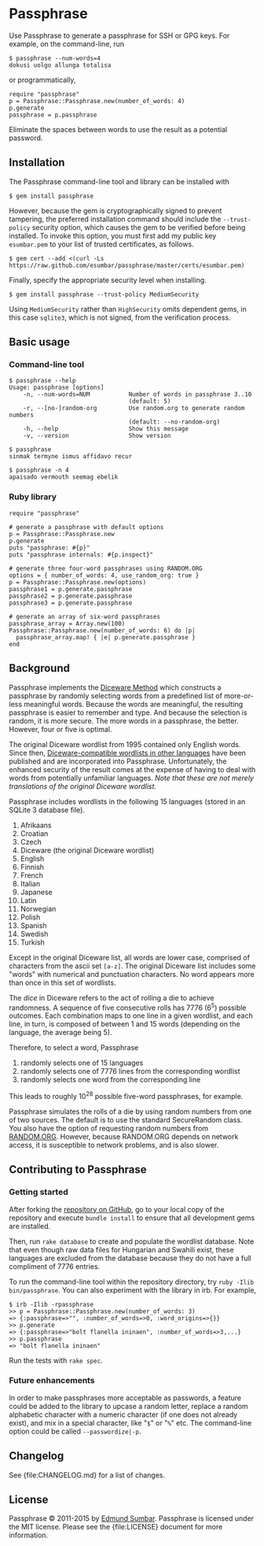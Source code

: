 # Passphrase
Use Passphrase to generate a passphrase for SSH or GPG keys. For example, on
the command-line, run

    $ passphrase --num-words=4
    dokusi uolgo allunga totalisa

or programmatically,

    require "passphrase"
    p = Passphrase::Passphrase.new(number_of_words: 4)
    p.generate
    passphrase = p.passphrase

Eliminate the spaces between words to use the result as a potential password.

## Installation
The Passphrase command-line tool and library can be installed with

    $ gem install passphrase

However, because the gem is cryptographically signed to prevent tampering, the
preferred installation command should include the `--trust-policy` security
option, which causes the gem to be verified before being installed. To invoke
this option, you must first add my public key `esumbar.pem` to your list of
trusted certificates, as follows.

    $ gem cert --add <(curl -Ls https://raw.github.com/esumbar/passphrase/master/certs/esumbar.pem)

Finally, specify the appropriate security level when installing.

    $ gem install passphrase --trust-policy MediumSecurity

Using `MediumSecurity` rather than `HighSecurity` omits dependent gems, in
this case `sqlite3`, which is not signed, from the verification process.

## Basic usage
### Command-line tool

    $ passphrase --help
    Usage: passphrase [options]
        -n, --num-words=NUM           Number of words in passphrase 3..10
                                      (default: 5)
        -r, --[no-]random-org         Use random.org to generate random numbers
                                      (default: --no-random-org)
        -h, --help                    Show this message
        -v, --version                 Show version

    $ passphrase
    sinmak termyne ismus affidavo recur

    $ passphrase -n 4
    apaisado vermouth seemag ebelik

### Ruby library

    require "passphrase"

    # generate a passphrase with default options
    p = Passphrase::Passphrase.new
    p.generate
    puts "passphrase: #{p}"
    puts "passphrase internals: #{p.inspect}"

    # generate three four-word passphrases using RANDOM.ORG
    options = { number_of_words: 4, use_random_org: true }
    p = Passphrase::Passphrase.new(options)
    passphrase1 = p.generate.passphrase
    passphrase2 = p.generate.passphrase
    passphrase3 = p.generate.passphrase

    # generate an array of six-word passphrases
    passphrase_array = Array.new(100)
    Passphrase::Passphrase.new(number_of_words: 6) do |p|
      passphrase_array.map! { |e| p.generate.passphrase }
    end

## Background
Passphrase implements the [Diceware
Method](http://world.std.com/~reinhold/diceware.html) which constructs a
passphrase by randomly selecting words from a predefined list of more-or-less
meaningful words. Because the words are meaningful, the resulting passphrase
is easier to remember and type. And because the selection is random, it is
more secure. The more words in a passphrase, the better. However, four or five
is optimal.

The original Diceware wordlist from 1995 contained only English words. Since
then, [Diceware-compatible wordlists in other
languages](https://blog.agilebits.com/2013/04/16/1password-hashcat-strong-master-passwords/expanded-dicelists/) have been published and are incorporated
into Passphrase. Unfortunately, the enhanced security of the result comes at
the expense of having to deal with words from potentially unfamiliar languages.
_Note that these are not merely translations of the original Diceware
wordlist._

Passphrase includes wordlists in the following 15 languages (stored in an
SQLite 3 database file).

1. Afrikaans
2. Croatian
3. Czech
4. Diceware (the original Diceware wordlist)
5. English
6. Finnish
7. French
8. Italian
9. Japanese
10. Latin
11. Norwegian
12. Polish
13. Spanish
14. Swedish
15. Turkish

Except in the original Diceware list, all words are lower case, comprised of
characters from the ascii set `[a-z]`. The original Diceware list includes
some "words" with numerical and punctuation characters. No word appears more
than once in this set of wordlists.

The _dice_ in Diceware refers to the act of rolling a die to achieve
randomness. A sequence of five consecutive rolls has 7776 (6<sup>5</sup>)
possible outcomes. Each combination maps to one line in a given wordlist, and
each line, in turn, is composed of between 1 and 15 words (depending on the
language, the average being 5).

Therefore, to select a word, Passphrase

1. randomly selects one of 15 languages
2. randomly selects one of 7776 lines from the corresponding wordlist
3. randomly selects one word from the corresponding line

This leads to roughly 10<sup>28</sup> possible five-word passphrases, for
example.

Passphrase simulates the rolls of a die by using random numbers from one of
two sources. The default is to use the standard SecureRandom class. You also
have the option of requesting random numbers from
[RANDOM.ORG](http://www.random.org). However, because RANDOM.ORG depends on
network access, it is susceptible to network problems, and is also slower.

## Contributing to Passphrase
### Getting started
After forking the [repository on
GitHub](https://github.com/esumbar/passphrase), go to your local copy of the
repository  and execute `bundle install` to ensure that all development gems
are installed.

Then, run `rake database` to create and populate the wordlist database. Note
that even though raw data files for Hungarian and Swahili exist, these
languages are excluded from the database because they do not have a full
compliment of 7776 entries.

To run the command-line tool within the repository directory, try `ruby -Ilib
bin/passphrase`. You can also experiment with the library in irb. For example,

    $ irb -Ilib -rpassphrase
    >> p = Passphrase::Passphrase.new(number_of_words: 3)
    => {:passphrase=>"", :number_of_words=>0, :word_origins=>{}}
    >> p.generate
    => {:passphrase=>"bolt flanella ininaen", :number_of_words=>3,...}
    >> p.passphrase
    => "bolt flanella ininaen"

Run the tests with `rake spec`.

### Future enhancements
In order to make passphrases more acceptable as passwords, a feature could be
added to the library to upcase a random letter, replace a random alphabetic
character with a numeric character (if one does not already exist), and mix in
a special character, like "`$`" or "`%`" etc. The command-line option could be
called `--passwordize|-p`.

## Changelog
See {file:CHANGELOG.md} for a list of changes.

## License
Passphrase &copy; 2011-2015 by [Edmund Sumbar](mailto:esumbar@gmail.com).
Passphrase is licensed under the MIT license. Please see the {file:LICENSE}
document for more information.
